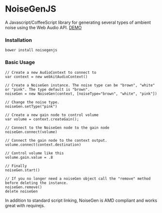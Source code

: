NoiseGenJS
==========

A Javascript/CoffeeScript library for generating several types of ambient noise using the Web Audio API. <a target="_blank" href="http://htmlpreview.github.com/?https://github.com/ichabodcole/NoiseGenJS/blob/master/examples/index.html" title="NoiseGenJS Demo">DEMO</a>
### Installation
    bower install noisegenjs

### Basic Usage
    // Create a new AudioContext to connect to
    var context = new webkitAudioContext()

    // Create a NoiseGen instance. The noise type can be "brown", "white" or "pink". The type default is "brown".
    noiseGen = new NoiseGen(context, [noiseType="brown", "white", "pink"])

    // Change the noise type.
    noiseGen.setType("pink")

    // Create a new gain node to control volume
    var volume = context.createGain();

    // Connect to the NoiseGen node to the gain node
    noiseGen.connect(volume)

    // Connect the gain node to the context output.
    volume.connect(context.destination)

    // Control volume like this
    volume.gain.value = .8

    // Finally
    noiseGen.start()

    // If you no longer need a noiseGen object call the "remove" method before deleting the instance.
    noiseGen.remove()
    delete noiseGen

In addition to standard script linking, NoiseGen is AMD compliant and works great with requirejs.